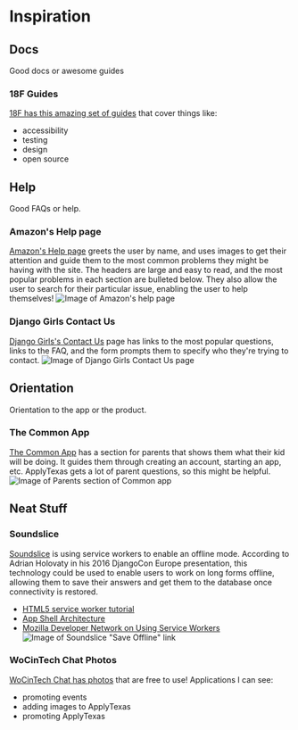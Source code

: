 # Inspiration 

## Docs 
Good docs or awesome guides 

### 18F Guides 
[18F has this amazing set of guides](https://pages.18f.gov/guides/) that cover things like: 

- accessibility 
- testing
- design 
- open source

## Help 
Good FAQs or help. 

### Amazon's Help page 
[Amazon's Help page](https://smile.amazon.com/gp/help/customer/display.html?sa-no-redirect=1) greets the user by name, and uses images to get their attention and guide them to the most common problems they might be having with the site. The headers are large and easy to read, and the most popular problems in each section are bulleted below. They also allow the user to search for their particular issue, enabling the user to help themselves! 
![Image of Amazon's help page](http://i.imgur.com/LdXzOUk.png) 

### Django Girls Contact Us
[Django Girls's Contact Us](https://djangogirls.org/contact/) page has links to the most popular questions, links to the FAQ, and the form prompts them to specify who they're trying to contact. 
![Image of Django Girls Contact Us page](http://i.imgur.com/oG5APIZ.png)

## Orientation 
Orientation to the app or the product. 

### The Common App 
[The Common App](https://www.commonapp.org/) has a section for parents that shows them what their kid will be doing. It guides them through creating an account, starting an app, etc. ApplyTexas gets a lot of parent questions, so this might be helpful. 
![Image of Parents section of Common app](http://i.imgur.com/eEANwM7.jpg)

## Neat Stuff 

### Soundslice 
[Soundslice](https://www.soundslice.com) is using service workers to enable an offline mode. According to Adrian Holovaty in his 2016 DjangoCon Europe presentation, this technology could be used to enable users to work on long forms offline, allowing them to save their answers and get them to the database once connectivity is restored. 
 - [HTML5 service worker tutorial](http://www.html5rocks.com/en/tutorials/service-worker/introduction/)
 - [App Shell Architecture](https://developers.google.com/web/updates/2015/11/app-shell)
 - [Mozilla Developer Network on Using Service Workers](https://developer.mozilla.org/en-US/docs/Web/API/Service_Worker_API/Using_Service_Workers)
 ![Image of Soundslice "Save Offline" link](http://i.imgur.com/7jIAICn.png)

### WoCinTech Chat Photos 
[WoCinTech Chat has photos](https://www.flickr.com/photos/wocintechchat/) that are free to use! Applications I can see: 
- promoting events 
- adding images to ApplyTexas 
- promoting ApplyTexas 
